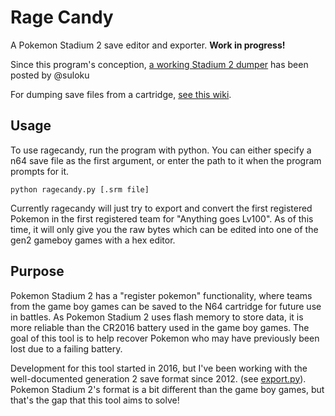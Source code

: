 # Rage Candy
A Pokemon Stadium 2 save editor and exporter. **Work in progress!**

Since this program's conception, [a working Stadium 2 dumper](https://projectpokemon.org/forums/forums/topic/40200-gen-2-pokémon-stadium-2-gs-savefile-structure-also-a-dumper-for-registered-teams/) has been posted by @suloku

For dumping save files from a cartridge, [see this wiki](https://github.com/sanni/cartreader/wiki).

## Usage
To use ragecandy, run the program with python. You can either specify a n64 save file as the first argument, 
or enter the path to it when the program prompts for it.
```
python ragecandy.py [.srm file]
```

Currently ragecandy will just try to export and convert the first registered Pokemon in the first registered
team for "Anything goes Lv100". As of this time, it will only give you the raw bytes which can be edited into one of
the gen2 gameboy games with a hex editor.


## Purpose
Pokemon Stadium 2 has a "register pokemon" functionality, where teams from the game boy games can be saved to the N64
cartridge for future use in battles. As Pokemon Stadium 2 uses flash memory to store data, it is more reliable than
the CR2016 battery used in the game boy games. The goal of this tool is to help recover Pokemon who may have previously
been lost due to a failing battery. 

Development for this tool started in 2016, but I've been working with the well-documented generation 2 save format since 2012.
(see [export.py](https://github.com/vgmoose/export.py)). Pokemon Stadium 2's format is a bit different than the game boy games,
but that's the gap that this tool aims to solve!

